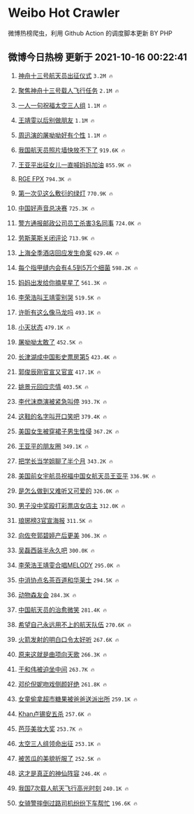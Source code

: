 # Weibo Hot Crawler 



微博热榜爬虫，利用 Github Action 的调度脚本更新 BY PHP 


## 微博今日热榜 更新于 2021-10-16 00:22:41 
1. [神舟十三号航天员出征仪式](https://s.weibo.com/weibo?q=%23%E7%A5%9E%E8%88%9F%E5%8D%81%E4%B8%89%E5%8F%B7%E8%88%AA%E5%A4%A9%E5%91%98%E5%87%BA%E5%BE%81%E4%BB%AA%E5%BC%8F%23&Refer=top) `3.2M 🔥` 

1. [聚焦神舟十三号载人飞行任务](https://s.weibo.com/weibo?q=%23%E8%81%9A%E7%84%A6%E7%A5%9E%E8%88%9F%E5%8D%81%E4%B8%89%E5%8F%B7%E8%BD%BD%E4%BA%BA%E9%A3%9E%E8%A1%8C%E4%BB%BB%E5%8A%A1%23&Refer=top) `2.1M 🔥` 

1. [一人一句祝福太空三人组](https://s.weibo.com/weibo?q=%23%E4%B8%80%E4%BA%BA%E4%B8%80%E5%8F%A5%E7%A5%9D%E7%A6%8F%E5%A4%AA%E7%A9%BA%E4%B8%89%E4%BA%BA%E7%BB%84%23&Refer=top) `1.1M 🔥` 

1. [王靖雯以后别做朋友](https://s.weibo.com/weibo?q=%23%E7%8E%8B%E9%9D%96%E9%9B%AF%E4%BB%A5%E5%90%8E%E5%88%AB%E5%81%9A%E6%9C%8B%E5%8F%8B%23&Refer=top) `1.1M 🔥` 

1. [周迅演的屠呦呦好有个性](https://s.weibo.com/weibo?q=%23%E5%91%A8%E8%BF%85%E6%BC%94%E7%9A%84%E5%B1%A0%E5%91%A6%E5%91%A6%E5%A5%BD%E6%9C%89%E4%B8%AA%E6%80%A7%23&Refer=top) `1.1M 🔥` 

1. [我国航天员照片墙快放不下了](https://s.weibo.com/weibo?q=%23%E6%88%91%E5%9B%BD%E8%88%AA%E5%A4%A9%E5%91%98%E7%85%A7%E7%89%87%E5%A2%99%E5%BF%AB%E6%94%BE%E4%B8%8D%E4%B8%8B%E4%BA%86%23&Refer=top) `919.6K 🔥` 

1. [王亚平出征女儿一直喊妈妈加油](https://s.weibo.com/weibo?q=%23%E7%8E%8B%E4%BA%9A%E5%B9%B3%E5%87%BA%E5%BE%81%E5%A5%B3%E5%84%BF%E4%B8%80%E7%9B%B4%E5%96%8A%E5%A6%88%E5%A6%88%E5%8A%A0%E6%B2%B9%23&Refer=top) `855.9K 🔥` 

1. [RGE FPX](https://s.weibo.com/weibo?q=RGE%20FPX&Refer=top) `794.3K 🔥` 

1. [第一次见这么敷衍的绿灯](https://s.weibo.com/weibo?q=%23%E7%AC%AC%E4%B8%80%E6%AC%A1%E8%A7%81%E8%BF%99%E4%B9%88%E6%95%B7%E8%A1%8D%E7%9A%84%E7%BB%BF%E7%81%AF%23&Refer=top) `770.9K 🔥` 

1. [中国好声音总决赛](https://s.weibo.com/weibo?q=%23%E4%B8%AD%E5%9B%BD%E5%A5%BD%E5%A3%B0%E9%9F%B3%E6%80%BB%E5%86%B3%E8%B5%9B%23&Refer=top) `725.3K 🔥` 

1. [警方通报邮政公司员工杀害3名同事](https://s.weibo.com/weibo?q=%23%E8%AD%A6%E6%96%B9%E9%80%9A%E6%8A%A5%E9%82%AE%E6%94%BF%E5%85%AC%E5%8F%B8%E5%91%98%E5%B7%A5%E6%9D%80%E5%AE%B33%E5%90%8D%E5%90%8C%E4%BA%8B%23&Refer=top) `724.0K 🔥` 

1. [劳斯莱斯关闭评论](https://s.weibo.com/weibo?q=%23%E5%8A%B3%E6%96%AF%E8%8E%B1%E6%96%AF%E5%85%B3%E9%97%AD%E8%AF%84%E8%AE%BA%23&Refer=top) `713.9K 🔥` 

1. [上海全季酒店回应发生命案](https://s.weibo.com/weibo?q=%23%E4%B8%8A%E6%B5%B7%E5%85%A8%E5%AD%A3%E9%85%92%E5%BA%97%E5%9B%9E%E5%BA%94%E5%8F%91%E7%94%9F%E5%91%BD%E6%A1%88%23&Refer=top) `629.4K 🔥` 

1. [每个指甲缝内会有4.5到5万个细菌](https://s.weibo.com/weibo?q=%23%E6%AF%8F%E4%B8%AA%E6%8C%87%E7%94%B2%E7%BC%9D%E5%86%85%E4%BC%9A%E6%9C%894.5%E5%88%B05%E4%B8%87%E4%B8%AA%E7%BB%86%E8%8F%8C%23&Refer=top) `598.2K 🔥` 

1. [妈妈出发给你摘星星了](https://s.weibo.com/weibo?q=%23%E5%A6%88%E5%A6%88%E5%87%BA%E5%8F%91%E7%BB%99%E4%BD%A0%E6%91%98%E6%98%9F%E6%98%9F%E4%BA%86%23&Refer=top) `561.3K 🔥` 

1. [李荣浩叫王靖雯别哭](https://s.weibo.com/weibo?q=%23%E6%9D%8E%E8%8D%A3%E6%B5%A9%E5%8F%AB%E7%8E%8B%E9%9D%96%E9%9B%AF%E5%88%AB%E5%93%AD%23&Refer=top) `519.5K 🔥` 

1. [许昕有这么像马龙吗](https://s.weibo.com/weibo?q=%23%E8%AE%B8%E6%98%95%E6%9C%89%E8%BF%99%E4%B9%88%E5%83%8F%E9%A9%AC%E9%BE%99%E5%90%97%23&Refer=top) `493.1K 🔥` 

1. [小天状态](https://s.weibo.com/weibo?q=%23%E5%B0%8F%E5%A4%A9%E7%8A%B6%E6%80%81%23&Refer=top) `479.1K 🔥` 

1. [屠呦呦太敢了](https://s.weibo.com/weibo?q=%23%E5%B1%A0%E5%91%A6%E5%91%A6%E5%A4%AA%E6%95%A2%E4%BA%86%23&Refer=top) `452.5K 🔥` 

1. [长津湖成中国影史票房第5](https://s.weibo.com/weibo?q=%23%E9%95%BF%E6%B4%A5%E6%B9%96%E6%88%90%E4%B8%AD%E5%9B%BD%E5%BD%B1%E5%8F%B2%E7%A5%A8%E6%88%BF%E7%AC%AC5%23&Refer=top) `423.4K 🔥` 

1. [郭俊辰刚官宣又官宣](https://s.weibo.com/weibo?q=%23%E9%83%AD%E4%BF%8A%E8%BE%B0%E5%88%9A%E5%AE%98%E5%AE%A3%E5%8F%88%E5%AE%98%E5%AE%A3%23&Refer=top) `417.1K 🔥` 

1. [姚景元回应恋情](https://s.weibo.com/weibo?q=%23%E5%A7%9A%E6%99%AF%E5%85%83%E5%9B%9E%E5%BA%94%E6%81%8B%E6%83%85%23&Refer=top) `403.5K 🔥` 

1. [李代沫商演被紧急叫停](https://s.weibo.com/weibo?q=%23%E6%9D%8E%E4%BB%A3%E6%B2%AB%E5%95%86%E6%BC%94%E8%A2%AB%E7%B4%A7%E6%80%A5%E5%8F%AB%E5%81%9C%23&Refer=top) `393.7K 🔥` 

1. [这鞋的名字叫开口笑吧](https://s.weibo.com/weibo?q=%23%E8%BF%99%E9%9E%8B%E7%9A%84%E5%90%8D%E5%AD%97%E5%8F%AB%E5%BC%80%E5%8F%A3%E7%AC%91%E5%90%A7%23&Refer=top) `379.4K 🔥` 

1. [美国女生被穿裙子男生性侵](https://s.weibo.com/weibo?q=%23%E7%BE%8E%E5%9B%BD%E5%A5%B3%E7%94%9F%E8%A2%AB%E7%A9%BF%E8%A3%99%E5%AD%90%E7%94%B7%E7%94%9F%E6%80%A7%E4%BE%B5%23&Refer=top) `367.2K 🔥` 

1. [王亚平的朋友圈](https://s.weibo.com/weibo?q=%23%E7%8E%8B%E4%BA%9A%E5%B9%B3%E7%9A%84%E6%9C%8B%E5%8F%8B%E5%9C%88%23&Refer=top) `349.1K 🔥` 

1. [把学长当学姐聊了半个月](https://s.weibo.com/weibo?q=%23%E6%8A%8A%E5%AD%A6%E9%95%BF%E5%BD%93%E5%AD%A6%E5%A7%90%E8%81%8A%E4%BA%86%E5%8D%8A%E4%B8%AA%E6%9C%88%23&Refer=top) `343.2K 🔥` 

1. [美国前女宇航员祝福中国女航天员王亚平](https://s.weibo.com/weibo?q=%23%E7%BE%8E%E5%9B%BD%E5%89%8D%E5%A5%B3%E5%AE%87%E8%88%AA%E5%91%98%E7%A5%9D%E7%A6%8F%E4%B8%AD%E5%9B%BD%E5%A5%B3%E8%88%AA%E5%A4%A9%E5%91%98%E7%8E%8B%E4%BA%9A%E5%B9%B3%23&Refer=top) `336.9K 🔥` 

1. [是怎么做到又难听又可爱的](https://s.weibo.com/weibo?q=%23%E6%98%AF%E6%80%8E%E4%B9%88%E5%81%9A%E5%88%B0%E5%8F%88%E9%9A%BE%E5%90%AC%E5%8F%88%E5%8F%AF%E7%88%B1%E7%9A%84%23&Refer=top) `326.0K 🔥` 

1. [男子没中奖殴打彩票店女店主](https://s.weibo.com/weibo?q=%23%E7%94%B7%E5%AD%90%E6%B2%A1%E4%B8%AD%E5%A5%96%E6%AE%B4%E6%89%93%E5%BD%A9%E7%A5%A8%E5%BA%97%E5%A5%B3%E5%BA%97%E4%B8%BB%23&Refer=top) `312.0K 🔥` 

1. [琅琊榜3官宣海报](https://s.weibo.com/weibo?q=%23%E7%90%85%E7%90%8A%E6%A6%9C3%E5%AE%98%E5%AE%A3%E6%B5%B7%E6%8A%A5%23&Refer=top) `311.5K 🔥` 

1. [向佐夸郭碧婷产后更美](https://s.weibo.com/weibo?q=%23%E5%90%91%E4%BD%90%E5%A4%B8%E9%83%AD%E7%A2%A7%E5%A9%B7%E4%BA%A7%E5%90%8E%E6%9B%B4%E7%BE%8E%23&Refer=top) `306.3K 🔥` 

1. [吴磊西装半永久吧](https://s.weibo.com/weibo?q=%23%E5%90%B4%E7%A3%8A%E8%A5%BF%E8%A3%85%E5%8D%8A%E6%B0%B8%E4%B9%85%E5%90%A7%23&Refer=top) `300.0K 🔥` 

1. [李荣浩王靖雯合唱MELODY](https://s.weibo.com/weibo?q=%23%E6%9D%8E%E8%8D%A3%E6%B5%A9%E7%8E%8B%E9%9D%96%E9%9B%AF%E5%90%88%E5%94%B1MELODY%23&Refer=top) `295.0K 🔥` 

1. [中消协点名茶百道和华莱士](https://s.weibo.com/weibo?q=%23%E4%B8%AD%E6%B6%88%E5%8D%8F%E7%82%B9%E5%90%8D%E8%8C%B6%E7%99%BE%E9%81%93%E5%92%8C%E5%8D%8E%E8%8E%B1%E5%A3%AB%23&Refer=top) `294.5K 🔥` 

1. [动物森友会](https://s.weibo.com/weibo?q=%E5%8A%A8%E7%89%A9%E6%A3%AE%E5%8F%8B%E4%BC%9A&Refer=top) `284.3K 🔥` 

1. [中国航天员的治愈微笑](https://s.weibo.com/weibo?q=%23%E4%B8%AD%E5%9B%BD%E8%88%AA%E5%A4%A9%E5%91%98%E7%9A%84%E6%B2%BB%E6%84%88%E5%BE%AE%E7%AC%91%23&Refer=top) `281.4K 🔥` 

1. [希望自己永远用不上的航天队伍](https://s.weibo.com/weibo?q=%23%E5%B8%8C%E6%9C%9B%E8%87%AA%E5%B7%B1%E6%B0%B8%E8%BF%9C%E7%94%A8%E4%B8%8D%E4%B8%8A%E7%9A%84%E8%88%AA%E5%A4%A9%E9%98%9F%E4%BC%8D%23&Refer=top) `270.6K 🔥` 

1. [火箭发射的明白口令太好听](https://s.weibo.com/weibo?q=%E7%81%AB%E7%AE%AD%E5%8F%91%E5%B0%84%E7%9A%84%E6%98%8E%E7%99%BD%E5%8F%A3%E4%BB%A4%E5%A4%AA%E5%A5%BD%E5%90%AC&Refer=top) `267.6K 🔥` 

1. [原来这就是曲项向天歌](https://s.weibo.com/weibo?q=%23%E5%8E%9F%E6%9D%A5%E8%BF%99%E5%B0%B1%E6%98%AF%E6%9B%B2%E9%A1%B9%E5%90%91%E5%A4%A9%E6%AD%8C%23&Refer=top) `266.3K 🔥` 

1. [于和伟被迫坐中间](https://s.weibo.com/weibo?q=%23%E4%BA%8E%E5%92%8C%E4%BC%9F%E8%A2%AB%E8%BF%AB%E5%9D%90%E4%B8%AD%E9%97%B4%23&Refer=top) `263.7K 🔥` 

1. [邓伦倪妮吻戏侧颜好绝](https://s.weibo.com/weibo?q=%23%E9%82%93%E4%BC%A6%E5%80%AA%E5%A6%AE%E5%90%BB%E6%88%8F%E4%BE%A7%E9%A2%9C%E5%A5%BD%E7%BB%9D%23&Refer=top) `261.8K 🔥` 

1. [女童偷拿超市糖果被爸爸送派出所](https://s.weibo.com/weibo?q=%23%E5%A5%B3%E7%AB%A5%E5%81%B7%E6%8B%BF%E8%B6%85%E5%B8%82%E7%B3%96%E6%9E%9C%E8%A2%AB%E7%88%B8%E7%88%B8%E9%80%81%E6%B4%BE%E5%87%BA%E6%89%80%23&Refer=top) `259.1K 🔥` 

1. [Khan卢锡安五杀](https://s.weibo.com/weibo?q=%23Khan%E5%8D%A2%E9%94%A1%E5%AE%89%E4%BA%94%E6%9D%80%23&Refer=top) `257.6K 🔥` 

1. [芭莎美妆大奖](https://s.weibo.com/weibo?q=%23%E8%8A%AD%E8%8E%8E%E7%BE%8E%E5%A6%86%E5%A4%A7%E5%A5%96%23&Refer=top) `253.7K 🔥` 

1. [太空三人组领命出征](https://s.weibo.com/weibo?q=%23%E5%A4%AA%E7%A9%BA%E4%B8%89%E4%BA%BA%E7%BB%84%E9%A2%86%E5%91%BD%E5%87%BA%E5%BE%81%23&Refer=top) `253.1K 🔥` 

1. [被苦瓜的美貌折服了](https://s.weibo.com/weibo?q=%23%E8%A2%AB%E8%8B%A6%E7%93%9C%E7%9A%84%E7%BE%8E%E8%B2%8C%E6%8A%98%E6%9C%8D%E4%BA%86%23&Refer=top) `252.5K 🔥` 

1. [这才是真正的神仙阵容](https://s.weibo.com/weibo?q=%23%E8%BF%99%E6%89%8D%E6%98%AF%E7%9C%9F%E6%AD%A3%E7%9A%84%E7%A5%9E%E4%BB%99%E9%98%B5%E5%AE%B9%23&Refer=top) `246.4K 🔥` 

1. [我国7次载人航天飞行高光时刻](https://s.weibo.com/weibo?q=%23%E6%88%91%E5%9B%BD7%E6%AC%A1%E8%BD%BD%E4%BA%BA%E8%88%AA%E5%A4%A9%E9%A3%9E%E8%A1%8C%E9%AB%98%E5%85%89%E6%97%B6%E5%88%BB%23&Refer=top) `240.1K 🔥` 

1. [女骑警摔倒过路司机纷纷下车帮忙](https://s.weibo.com/weibo?q=%E5%A5%B3%E9%AA%91%E8%AD%A6%E6%91%94%E5%80%92%E8%BF%87%E8%B7%AF%E5%8F%B8%E6%9C%BA%E7%BA%B7%E7%BA%B7%E4%B8%8B%E8%BD%A6%E5%B8%AE%E5%BF%99&Refer=top) `196.6K 🔥` 

